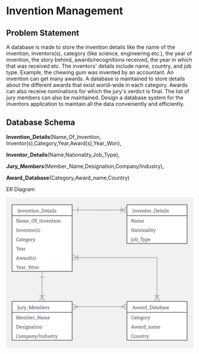# Invention Management

## Problem Statement

A database is made to store the invention details like the name of the invention, inventors(s), category (like science, engineering etc.), the year of invention, the story behind, awards/recognitions received, the year in which that was received etc. The inventors' details include name, country, and job type. Example, the chewing gum was invented by an accountant. An invention can get many awards. A database is maintained to store details about the different awards that exist world-wide in each category. Awards can also receive nominations for which the jury's verdict is final. The list of jury members can also be maintained. Design a database system for the inventors application to maintain all the data conveniently and efficiently.

## Database Schema

**Invention_Details**(Name_Of_Invention, Inventor(s),Category,Year,Award(s),Year_Won),

**Inventor_Details**(Name,Nationality,Job_Type),

**Jury_Members**(Member_Name,Designation,Company/Industry),

**Award_Database**(Category,Award_name,Country)

ER Diagram

![ER](https://github.com/JaganKaartik/Database-Management-System-Projects/blob/master/Invention-Management-System/ERD.png)

